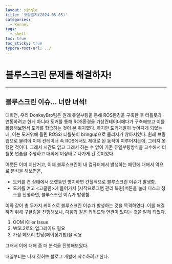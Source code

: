 ```yaml
---
layout: single
title: '코딩일지(2024-05-05)'
categories:
  - Kernel
tags:
  - shell
toc: true
toc_sticky: true
typora-root-url: ../
---
```








# 블루스크린 문제를 해결하자!
<hr>





## 블루스크린 이슈... 너란 녀석!

대회전, 우리 DonkeyBro팀은 원래 듀얼부팅을 통해 ROS환경을 구축한 후 터틀봇과 연동하려고 한게 아니라 도커를 통해 ROS환경을 가상컨테이너에다가 구축해보고 이를 활용해보면서 도커를 학습하는 것이 본 취지였다. 하지만 도커개발이 늦어지게 되었는데, 이는 도커위에 올린 ROS와 터틀봇이 bringup으로 물리지가 않아서였다. 원래 브링업으로 물려야 이제 컨테이너 속 ROS에서도 제대로 된 동작이 이루어지는데, 그러지 못했던 것이다. 그래서 시간도 없고 그래서 하는 수 없이 기존 듀얼부팅방식을 고수해서 터틀봇 연습을 주행하고 대회에 이상태로 나가게 된 것이었다.


어쨋든 이미 지난거고, 이제 블루스크린이 내 컴퓨터에서 발생하는 패턴에 대해서 역으로 분석을 해보면은,

- 도커를 켠 상태에서 오랫동안 방치하면 간헐적으로 블루스크린 이슈가 발생함.
- 도커를 켜고 <고클린>에 들어가서 [시작프로그램 관리 복원]버튼을 눌러 디스크 청소를 진행하면, 블루스크린 이슈가 발생함.

이와 같이 총 두가지 케이스로 블루스크린 이슈가 발생하는 것을 목격하였다. 이를 해결하기 위해 구글링을 진행해보니, 다음과 같은 키워드와 연관이 있다는 것을 알게 되었다.

1. OOM Killer Issue
2. WSL2로의 업그레이드 필요
3. 가상 메모리 할당(페이징기법)을 적용

그래서 이에 대해 좀 더 분석을 진행해보았다.

















내일부터는 다시 깃허브 블로그 개발에 착수하려고 한다.










